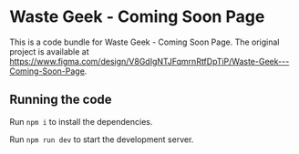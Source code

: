 
  # Waste Geek - Coming Soon Page

  This is a code bundle for Waste Geek - Coming Soon Page. The original project is available at https://www.figma.com/design/V8GdIgNTJFqmrnRtfDpTiP/Waste-Geek---Coming-Soon-Page.

  ## Running the code

  Run `npm i` to install the dependencies.

  Run `npm run dev` to start the development server.
  